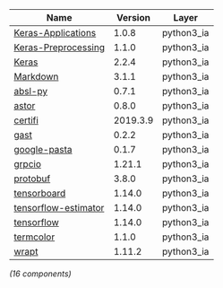 | Name | Version | Layer |
| --- | --- | --- |
| [Keras-Applications](https://github.com/keras-team/keras-applications) | 1.0.8 | python3_ia |
| [Keras-Preprocessing](https://github.com/keras-team/keras-preprocessing) | 1.1.0 | python3_ia |
| [Keras](https://github.com/keras-team/keras) | 2.2.4 | python3_ia |
| [Markdown](https://Python-Markdown.github.io/) | 3.1.1 | python3_ia |
| [absl-py](https://github.com/abseil/abseil-py) | 0.7.1 | python3_ia |
| [astor](https://github.com/berkerpeksag/astor) | 0.8.0 | python3_ia |
| [certifi](https://certifi.io/) | 2019.3.9 | python3_ia |
| [gast](https://github.com/serge-sans-paille/gast/) | 0.2.2 | python3_ia |
| [google-pasta](https://pypi.org/project/google-pasta) | 0.1.7 | python3_ia |
| [grpcio](https://grpc.io) | 1.21.1 | python3_ia |
| [protobuf](https://developers.google.com/protocol-buffers/) | 3.8.0 | python3_ia |
| [tensorboard](https://github.com/tensorflow/tensorboard) | 1.14.0 | python3_ia |
| [tensorflow-estimator](https://www.tensorflow.org/) | 1.14.0 | python3_ia |
| [tensorflow](https://www.tensorflow.org/) | 1.14.0 | python3_ia |
| [termcolor](http://pypi.python.org/pypi/termcolor) | 1.1.0 | python3_ia |
| [wrapt](https://github.com/GrahamDumpleton/wrapt) | 1.11.2 | python3_ia |

*(16 components)*
